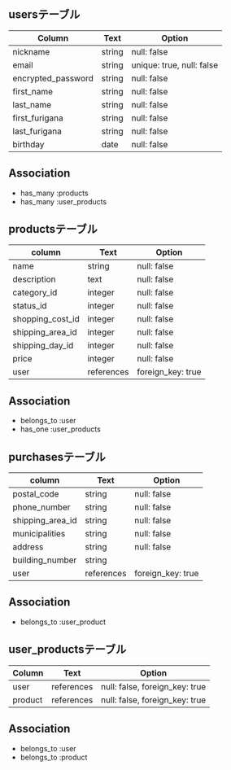 ## usersテーブル

| Column             | Text   | Option                    |
| ------------------ | ------ | ------------------------- |
| nickname           | string | null: false               |
| email              | string | unique: true, null: false |
| encrypted_password | string | null: false               |
| first_name         | string | null: false               |
| last_name          | string | null: false               |
| first_furigana     | string | null: false               |
| last_furigana      | string | null: false               |
| birthday           | date   | null: false               |

## Association
- has_many :products
- has_many :user_products

## productsテーブル

| column           | Text       | Option            |
| ---------------- | ---------- | ----------------- |
| name             | string     | null: false       |
| description      | text       | null: false       |
| category_id      | integer    | null: false       |
| status_id        | integer    | null: false       |
| shopping_cost_id | integer    | null: false       |
| shipping_area_id | integer    | null: false       |
| shipping_day_id  | integer    | null: false       |
| price            | integer    | null: false       |
| user             | references | foreign_key: true |

## Association
- belongs_to :user
- has_one :user_products

## purchasesテーブル

| column           | Text       | Option            |
| ---------------- | ---------- | ----------------- |
| postal_code      | string     | null: false       |
| phone_number     | string     | null: false       |
| shipping_area_id | string     | null: false       |
| municipalities   | string     | null: false       |
| address          | string     | null: false       |
| building_number  | string     |                   |
| user             | references | foreign_key: true |

## Association
- belongs_to :user_product

## user_productsテーブル
| Column  | Text       | Option                         |
| ------- | ---------- | ------------------------------ |
| user    | references | null: false, foreign_key: true |
| product | references | null: false, foreign_key: true |

## Association
- belongs_to :user
- belongs_to :product